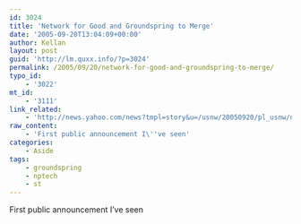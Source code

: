 ```yaml
---
id: 3024
title: 'Network for Good and Groundspring to Merge'
date: '2005-09-20T13:04:09+00:00'
author: Kellan
layout: post
guid: 'http://lm.quxx.info/?p=3024'
permalink: /2005/09/20/network-for-good-and-groundspring-to-merge/
typo_id:
    - '3022'
mt_id:
    - '3111'
link_related:
    - 'http://news.yahoo.com/news?tmpl=story&u=/usnw/20050920/pl_usnw/network_for_good_and_groundspring_to_merge__leading_nonprofit_providers_of_internet_tools_consolidate102_xml'
raw_content:
    - 'First public announcement I\''ve seen'
categories:
    - Aside
tags:
    - groundspring
    - nptech
    - st
---
```


First public announcement I’ve seen